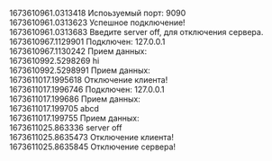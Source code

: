 1673610961.0313418 Испоьзуемый порт: 9090<br>1673610961.0313623 Успешное подключение!<br>1673610961.0313683 Введите server off, для отключения сервера.<br>1673610967.1129901 Подключен: 127.0.0.1<br>1673610967.1130242 Прием данных:<br>1673610992.5298269 hi<br>1673610992.5298991 Прием данных:<br>1673611017.1995618 Отключение клиента!<br>1673611017.1996746 Подключен: 127.0.0.1<br>1673611017.199686 Прием данных:<br>1673611017.199705 abcd<br>1673611017.199755 Прием данных:<br>1673611025.863336 server off<br>1673611025.8635473 Отключение клиента!<br>1673611025.8635845 Отключение сервера!
